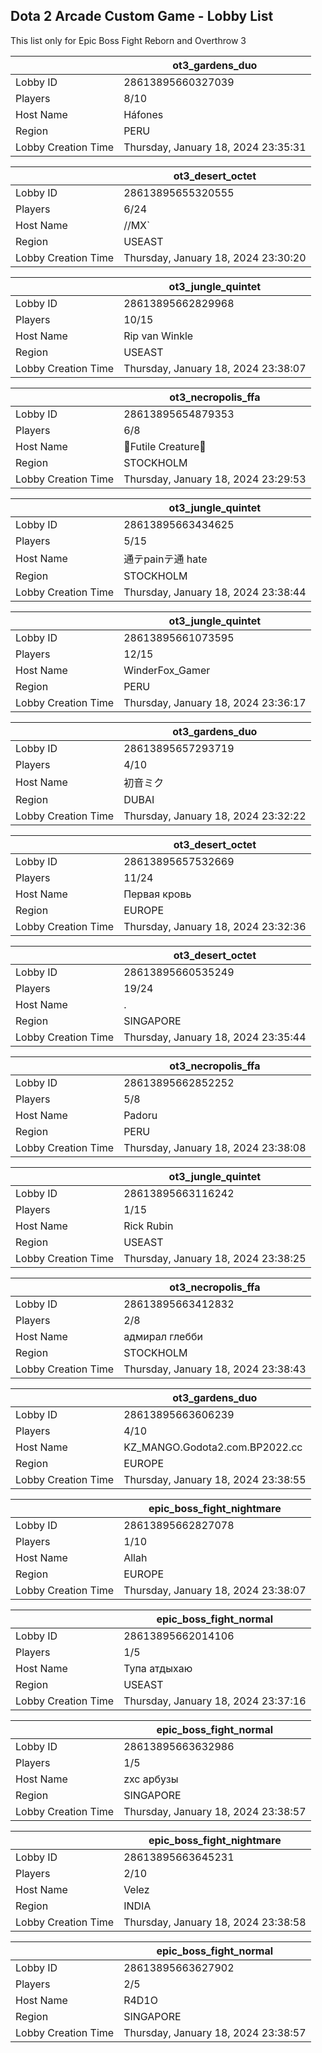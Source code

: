 ## Dota 2 Arcade Custom Game - Lobby List

This list only for Epic Boss Fight Reborn and Overthrow 3

|  | ot3_gardens_duo |
| ------ | ------ |
| Lobby ID | 28613895660327039 |
| Players | 8/10 |
| Host Name | Háfones |
| Region | PERU |
| Lobby Creation Time | Thursday, January 18, 2024 23:35:31 |


|  | ot3_desert_octet |
| ------ | ------ |
| Lobby ID | 28613895655320555 |
| Players | 6/24 |
| Host Name | //MX` |
| Region | USEAST |
| Lobby Creation Time | Thursday, January 18, 2024 23:30:20 |


|  | ot3_jungle_quintet |
| ------ | ------ |
| Lobby ID | 28613895662829968 |
| Players | 10/15 |
| Host Name | Rip van Winkle |
| Region | USEAST |
| Lobby Creation Time | Thursday, January 18, 2024 23:38:07 |


|  | ot3_necropolis_ffa |
| ------ | ------ |
| Lobby ID | 28613895654879353 |
| Players | 6/8 |
| Host Name | 💜Futile Creature💜 |
| Region | STOCKHOLM |
| Lobby Creation Time | Thursday, January 18, 2024 23:29:53 |


|  | ot3_jungle_quintet |
| ------ | ------ |
| Lobby ID | 28613895663434625 |
| Players | 5/15 |
| Host Name | 通テpainテ通 hate |
| Region | STOCKHOLM |
| Lobby Creation Time | Thursday, January 18, 2024 23:38:44 |


|  | ot3_jungle_quintet |
| ------ | ------ |
| Lobby ID | 28613895661073595 |
| Players | 12/15 |
| Host Name | WinderFox_Gamer |
| Region | PERU |
| Lobby Creation Time | Thursday, January 18, 2024 23:36:17 |


|  | ot3_gardens_duo |
| ------ | ------ |
| Lobby ID | 28613895657293719 |
| Players | 4/10 |
| Host Name | 初音ミク |
| Region | DUBAI |
| Lobby Creation Time | Thursday, January 18, 2024 23:32:22 |


|  | ot3_desert_octet |
| ------ | ------ |
| Lobby ID | 28613895657532669 |
| Players | 11/24 |
| Host Name | Первая кровь |
| Region | EUROPE |
| Lobby Creation Time | Thursday, January 18, 2024 23:32:36 |


|  | ot3_desert_octet |
| ------ | ------ |
| Lobby ID | 28613895660535249 |
| Players | 19/24 |
| Host Name | . |
| Region | SINGAPORE |
| Lobby Creation Time | Thursday, January 18, 2024 23:35:44 |


|  | ot3_necropolis_ffa |
| ------ | ------ |
| Lobby ID | 28613895662852252 |
| Players | 5/8 |
| Host Name | Padoru |
| Region | PERU |
| Lobby Creation Time | Thursday, January 18, 2024 23:38:08 |


|  | ot3_jungle_quintet |
| ------ | ------ |
| Lobby ID | 28613895663116242 |
| Players | 1/15 |
| Host Name | Rick Rubin |
| Region | USEAST |
| Lobby Creation Time | Thursday, January 18, 2024 23:38:25 |


|  | ot3_necropolis_ffa |
| ------ | ------ |
| Lobby ID | 28613895663412832 |
| Players | 2/8 |
| Host Name | адмирал глебби |
| Region | STOCKHOLM |
| Lobby Creation Time | Thursday, January 18, 2024 23:38:43 |


|  | ot3_gardens_duo |
| ------ | ------ |
| Lobby ID | 28613895663606239 |
| Players | 4/10 |
| Host Name | KZ_MANGO.Godota2.com.BP2022.cc |
| Region | EUROPE |
| Lobby Creation Time | Thursday, January 18, 2024 23:38:55 |


|  | epic_boss_fight_nightmare |
| ------ | ------ |
| Lobby ID | 28613895662827078 |
| Players | 1/10 |
| Host Name | Allah |
| Region | EUROPE |
| Lobby Creation Time | Thursday, January 18, 2024 23:38:07 |


|  | epic_boss_fight_normal |
| ------ | ------ |
| Lobby ID | 28613895662014106 |
| Players | 1/5 |
| Host Name | Тупа атдыхаю |
| Region | USEAST |
| Lobby Creation Time | Thursday, January 18, 2024 23:37:16 |


|  | epic_boss_fight_normal |
| ------ | ------ |
| Lobby ID | 28613895663632986 |
| Players | 1/5 |
| Host Name | zxc арбузы |
| Region | SINGAPORE |
| Lobby Creation Time | Thursday, January 18, 2024 23:38:57 |


|  | epic_boss_fight_nightmare |
| ------ | ------ |
| Lobby ID | 28613895663645231 |
| Players | 2/10 |
| Host Name | Velez |
| Region | INDIA |
| Lobby Creation Time | Thursday, January 18, 2024 23:38:58 |


|  | epic_boss_fight_normal |
| ------ | ------ |
| Lobby ID | 28613895663627902 |
| Players | 2/5 |
| Host Name | R4D1O |
| Region | SINGAPORE |
| Lobby Creation Time | Thursday, January 18, 2024 23:38:57 |


